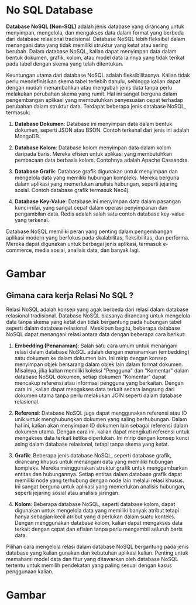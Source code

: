 # No SQL Database

**Database NoSQL (Non-SQL)** adalah jenis database yang dirancang untuk menyimpan, mengelola, dan mengakses data dalam format yang berbeda dari database relasional tradisional. Database NoSQL lebih fleksibel dalam menangani data yang tidak memiliki struktur yang ketat atau sering berubah. Dalam database NoSQL, kalian dapat menyimpan data dalam bentuk dokumen, grafik, kolom, atau model data lainnya yang tidak terikat pada tabel dengan skema yang telah ditentukan.

Keuntungan utama dari database NoSQL adalah fleksibilitasnya. Kalian tidak perlu mendefinisikan skema tabel terlebih dahulu, sehingga kalian dapat dengan mudah menambahkan atau mengubah jenis data tanpa perlu melakukan perubahan skema yang rumit. Hal ini sangat berguna dalam pengembangan aplikasi yang membutuhkan penyesuaian cepat terhadap perubahan dalam struktur data.
Terdapat beberapa jenis database NoSQL, termasuk:

1. **Database Dokumen**: Database ini menyimpan data dalam bentuk dokumen, seperti JSON atau BSON. Contoh terkenal dari jenis ini adalah MongoDB.

2. **Database Kolom**: Database kolom menyimpan data dalam kolom daripada baris. Mereka efisien untuk aplikasi yang membutuhkan pembacaan data berbasis kolom. Contohnya adalah Apache Cassandra.

3. **Database Grafik**: Database grafik digunakan untuk menyimpan dan mengelola data yang memiliki hubungan kompleks. Mereka berguna dalam aplikasi yang memerlukan analisis hubungan, seperti jejaring sosial. Contoh database grafik termasuk Neo4j.

4. **Database Key-Value**: Database ini menyimpan data dalam pasangan kunci-nilai, yang sangat cepat dalam operasi penyimpanan dan pengambilan data. Redis adalah salah satu contoh database key-value yang terkenal.

Database NoSQL memiliki peran yang penting dalam pengembangan aplikasi modern yang berfokus pada skalabilitas, fleksibilitas, dan performa. Mereka dapat digunakan untuk berbagai jenis aplikasi, termasuk e-commerce, media sosial, analisis data, dan banyak lagi. 

# Gambar

## Gimana cara kerja Relasi No SQL ?
Relasi NoSQL adalah konsep yang agak berbeda dari relasi dalam database relasional tradisional. Database NoSQL biasanya dirancang untuk mengelola data tanpa skema yang ketat dan tidak bergantung pada hubungan tabel seperti dalam database relasional. Meskipun begitu, beberapa database NoSQL dapat menangani relasi antara data dengan beberapa cara berikut:

1. **Embedding (Penanaman)**: Salah satu cara umum untuk menangani relasi dalam database NoSQL adalah dengan menanamkan (embedding) satu dokumen ke dalam dokumen lain. Ini mirip dengan konsep menyimpan objek bersarang dalam objek lain dalam format dokumen. Misalnya, jika kalian memiliki koleksi "Pengguna" dan "Komentar" dalam database NoSQL dokumen, setiap dokumen "Komentar" dapat mencakup referensi atau informasi pengguna yang berkaitan. Dengan cara ini, kalian dapat mengakses data terkait secara langsung dari dokumen utama tanpa perlu melakukan JOIN seperti dalam database relasional.

2. **Referensi**: Database NoSQL juga dapat menggunakan referensi atau ID unik untuk menghubungkan dokumen yang saling berhubungan. Dalam hal ini, kalian akan menyimpan ID dokumen lain sebagai referensi dalam dokumen utama. Dengan cara ini, kalian dapat mengikuti referensi untuk mengakses data terkait ketika diperlukan. Ini mirip dengan konsep kunci asing dalam database relasional, tetapi tanpa skema yang ketat.

3. **Grafik**: Beberapa jenis database NoSQL, seperti database grafik, dirancang khusus untuk menangani data yang memiliki hubungan kompleks. Mereka menggunakan struktur grafik untuk menggambarkan entitas dan hubungannya. Setiap entitas dalam database grafik dapat memiliki node yang terhubung dengan node lain melalui relasi khusus. Ini sangat berguna untuk aplikasi yang memerlukan analisis hubungan, seperti jejaring sosial atau analisis jaringan.

4. **Kolom**: Beberapa database NoSQL, seperti database kolom, dapat digunakan untuk mengelola data yang memiliki banyak atribut tetapi hanya sebagian kecil atribut yang diperlukan dalam suatu konteks. Dengan menggunakan database kolom, kalian dapat mengakses data terkait dengan cepat dan efisien tanpa perlu mengambil seluruh baris data.

Pilihan cara mengelola relasi dalam database NoSQL bergantung pada jenis database yang kalian gunakan dan kebutuhan aplikasi kalian. Penting untuk memahami model data dan fitur yang ditawarkan oleh database NoSQL tertentu untuk memilih pendekatan yang paling sesuai dengan kasus penggunaan kalian.

# Gambar